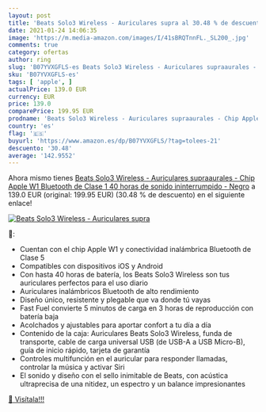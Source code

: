 ```yaml
---
layout: post
title: 'Beats Solo3 Wireless - Auriculares supra al 30.48 % de descuento'
date: 2021-01-24 14:06:35
image: 'https://m.media-amazon.com/images/I/41sBRQTnnFL._SL200_.jpg'
comments: true
category: ofertas
author: ring
slug: 'B07YVXGFLS-es Beats Solo3 Wireless - Auriculares supraaurales - Chip...'
sku: 'B07YVXGFLS-es'
tags: [ 'apple', ]
actualPrice: 139.0 EUR
currency: EUR
price: 139.0
comparePrice: 199.95 EUR
prodname: 'Beats Solo3 Wireless - Auriculares supraaurales - Chip Apple W1  Bluetooth de Clase 1  40 horas de sonido ininterrumpido - Negro'
country: 'es'
flag: '🇪🇸'
buyurl: 'https://www.amazon.es/dp/B07YVXGFLS/?tag=tolees-21'
descuento: '30.48'
average: '142.9552'
---
```


Ahora mismo tienes [Beats Solo3 Wireless - Auriculares supraaurales - Chip Apple W1  Bluetooth de Clase 1  40 horas de sonido ininterrumpido - Negro](https://www.amazon.es/dp/B07YVXGFLS/?tag=tolees-21) a 139.0 EUR (original: 199.95 EUR) (30.48 %  de descuento) en el siguiente enlace!

[![Beats Solo3 Wireless - Auriculares supra](https://m.media-amazon.com/images/I/41sBRQTnnFL._SL200_.jpg)](https://www.amazon.es/dp/B07YVXGFLS/?tag=tolees-21)

🔎:

- Cuentan con el chip Apple W1 y conectividad inalámbrica Bluetooth de Clase 5
- Compatibles con dispositivos iOS y Android
- Con hasta 40 horas de batería, los Beats Solo3 Wireless son tus auriculares perfectos para el uso diario
- Auriculares inalámbricos Bluetooth de alto rendimiento
- Diseño único, resistente y plegable que va donde tú vayas
- Fast Fuel convierte 5 minutos de carga en 3 horas de reproducción con batería baja
- Acolchados y ajustables para aportar confort a tu día a día
- Contenido de la caja: Auriculares Beats Solo3 Wireless, funda de transporte, cable de carga universal USB (de USB-A a USB Micro-B), guía de inicio rápido, tarjeta de garantía
- Controles multifunción en el auricular para responder llamadas, controlar la música y activar Siri
- El sonido y diseño con el sello inimitable de Beats, con acústica ultraprecisa de una nitidez, un espectro y un balance impresionantes

[🛒 Visítala!!!](https://www.amazon.es/dp/B07YVXGFLS/?tag=tolees-21)
